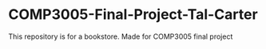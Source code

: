 # COMP3005-Final-Project-Tal-Carter
This repository is for a bookstore. Made for COMP3005 final project
